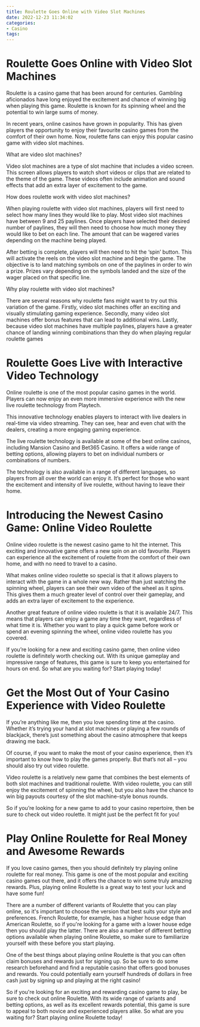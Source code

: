 ```yaml
---
title: Roulette Goes Online with Video Slot Machines
date: 2022-12-23 11:34:02
categories:
- Casino
tags:
---
```



#  Roulette Goes Online with Video Slot Machines

Roulette is a casino game that has been around for centuries. Gambling aficionados have long enjoyed the excitement and chance of winning big when playing this game. Roulette is known for its spinning wheel and the potential to win large sums of money.

In recent years, online casinos have grown in popularity. This has given players the opportunity to enjoy their favourite casino games from the comfort of their own home. Now, roulette fans can enjoy this popular casino game with video slot machines.

What are video slot machines?

Video slot machines are a type of slot machine that includes a video screen. This screen allows players to watch short videos or clips that are related to the theme of the game. These videos often include animation and sound effects that add an extra layer of excitement to the game.

How does roulette work with video slot machines?

When playing roulette with video slot machines, players will first need to select how many lines they would like to play. Most video slot machines have between 9 and 25 paylines. Once players have selected their desired number of paylines, they will then need to choose how much money they would like to bet on each line. The amount that can be wagered varies depending on the machine being played.

After betting is complete, players will then need to hit the ‘spin’ button. This will activate the reels on the video slot machine and begin the game. The objective is to land matching symbols on one of the paylines in order to win a prize. Prizes vary depending on the symbols landed and the size of the wager placed on that specific line.

Why play roulette with video slot machines?

There are several reasons why roulette fans might want to try out this variation of the game. Firstly, video slot machines offer an exciting and visually stimulating gaming experience. Secondly, many video slot machines offer bonus features that can lead to additional wins. Lastly, because video slot machines have multiple paylines, players have a greater chance of landing winning combinations than they do when playing regular roulette games

#  Roulette Goes Live with Interactive Video Technology

Online roulette is one of the most popular casino games in the world. Players can now enjoy an even more immersive experience with the new live roulette technology from Playtech.

This innovative technology enables players to interact with live dealers in real-time via video streaming. They can see, hear and even chat with the dealers, creating a more engaging gaming experience.

The live roulette technology is available at some of the best online casinos, including Mansion Casino and Bet365 Casino. It offers a wide range of betting options, allowing players to bet on individual numbers or combinations of numbers.

The technology is also available in a range of different languages, so players from all over the world can enjoy it. It’s perfect for those who want the excitement and intensity of live roulette, without having to leave their home.

#  Introducing the Newest Casino Game: Online Video Roulette

Online video roulette is the newest casino game to hit the internet. This exciting and innovative game offers a new spin on an old favourite. Players can experience all the excitement of roulette from the comfort of their own home, and with no need to travel to a casino.

What makes online video roulette so special is that it allows players to interact with the game in a whole new way. Rather than just watching the spinning wheel, players can see their own video of the wheel as it spins. This gives them a much greater level of control over their gameplay, and adds an extra layer of excitement to the experience.

Another great feature of online video roulette is that it is available 24/7. This means that players can enjoy a game any time they want, regardless of what time it is. Whether you want to play a quick game before work or spend an evening spinning the wheel, online video roulette has you covered.

If you’re looking for a new and exciting casino game, then online video roulette is definitely worth checking out. With its unique gameplay and impressive range of features, this game is sure to keep you entertained for hours on end. So what are you waiting for? Start playing today!

#  Get the Most Out of Your Casino Experience with Video Roulette

If you’re anything like me, then you love spending time at the casino. Whether it’s trying your hand at slot machines or playing a few rounds of blackjack, there’s just something about the casino atmosphere that keeps drawing me back.

Of course, if you want to make the most of your casino experience, then it’s important to know how to play the games properly. But that’s not all – you should also try out video roulette.

Video roulette is a relatively new game that combines the best elements of both slot machines and traditional roulette. With video roulette, you can still enjoy the excitement of spinning the wheel, but you also have the chance to win big payouts courtesy of the slot machine-style bonus rounds.

So if you’re looking for a new game to add to your casino repertoire, then be sure to check out video roulette. It might just be the perfect fit for you!

#  Play Online Roulette for Real Money and Awesome Rewards

If you love casino games, then you should definitely try playing online roulette for real money. This game is one of the most popular and exciting casino games out there, and it offers the chance to win some truly amazing rewards. Plus, playing online Roulette is a great way to test your luck and have some fun!

There are a number of different variants of Roulette that you can play online, so it's important to choose the version that best suits your style and preferences. French Roulette, for example, has a higher house edge than American Roulette, so if you're looking for a game with a lower house edge then you should play the latter. There are also a number of different betting options available when playing online Roulette, so make sure to familiarize yourself with these before you start playing.

One of the best things about playing online Roulette is that you can often claim bonuses and rewards just for signing up. So be sure to do some research beforehand and find a reputable casino that offers good bonuses and rewards. You could potentially earn yourself hundreds of dollars in free cash just by signing up and playing at the right casino!

So if you're looking for an exciting and rewarding casino game to play, be sure to check out online Roulette. With its wide range of variants and betting options, as well as its excellent rewards potential, this game is sure to appeal to both novice and experienced players alike. So what are you waiting for? Start playing online Roulette today!